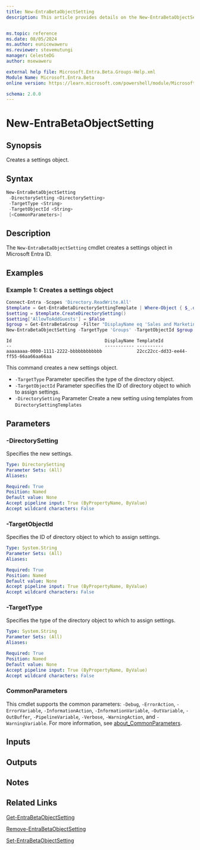 ```yaml
---
title: New-EntraBetaObjectSetting
description: This article provides details on the New-EntraBetaObjectSetting command.


ms.topic: reference
ms.date: 08/05/2024
ms.author: eunicewaweru
ms.reviewer: stevemutungi
manager: CelesteDG
author: msewaweru

external help file: Microsoft.Entra.Beta.Groups-Help.xml
Module Name: Microsoft.Entra.Beta
online version: https://learn.microsoft.com/powershell/module/Microsoft.Entra.Beta/New-EntraBetaObjectSetting

schema: 2.0.0
---
```


# New-EntraBetaObjectSetting

## Synopsis

Creates a settings object.

## Syntax

```powershell
New-EntraBetaObjectSetting
 -DirectorySetting <DirectorySetting>
 -TargetType <String>
 -TargetObjectId <String>
 [<CommonParameters>]
```

## Description

The `New-EntraBetaObjectSetting` cmdlet creates a settings object in Microsoft Entra ID.

## Examples

### Example 1: Creates a settings object

```powershell
Connect-Entra -Scopes 'Directory.ReadWrite.All'
$template = Get-EntraBetaDirectorySettingTemplate | Where-Object { $_.displayname -eq 'Group.Unified.Guest' }
$setting = $template.CreateDirectorySetting()
$setting['AllowToAddGuests'] = $False
$group = Get-EntraBetaGroup -Filter "DisplayName eq 'Sales and Marketing'"
New-EntraBetaObjectSetting -TargetType 'Groups' -TargetObjectId $group.Id -DirectorySetting $setting
```

```Output
Id                                   DisplayName TemplateId
--                                   ----------- ----------
aaaaaaaa-0000-1111-2222-bbbbbbbbbbbb             22cc22cc-dd33-ee44-ff55-66aa66aa66aa
```

This command creates a new settings object.

- `-TargetType` Parameter specifies the type of the directory object.
- `-TargetObjectId` Parameter specifies the ID of directory object to which to assign settings.
- `-DirectorySetting` Parameter Create a new setting using templates from `DirectorySettingTemplates`

## Parameters

### -DirectorySetting

Specifies the new settings.

```yaml
Type: DirectorySetting
Parameter Sets: (All)
Aliases:

Required: True
Position: Named
Default value: None
Accept pipeline input: True (ByPropertyName, ByValue)
Accept wildcard characters: False
```

### -TargetObjectId

Specifies the ID of directory object to which to assign settings.

```yaml
Type: System.String
Parameter Sets: (All)
Aliases:

Required: True
Position: Named
Default value: None
Accept pipeline input: True (ByPropertyName, ByValue)
Accept wildcard characters: False
```

### -TargetType

Specifies the type of the directory object to which to assign settings.

```yaml
Type: System.String
Parameter Sets: (All)
Aliases:

Required: True
Position: Named
Default value: None
Accept pipeline input: True (ByPropertyName, ByValue)
Accept wildcard characters: False
```

### CommonParameters

This cmdlet supports the common parameters: `-Debug`, `-ErrorAction`, `-ErrorVariable`, `-InformationAction`, `-InformationVariable`, `-OutVariable`, `-OutBuffer`, `-PipelineVariable`, `-Verbose`, `-WarningAction`, and `-WarningVariable`. For more information, see [about_CommonParameters](https://go.microsoft.com/fwlink/?LinkID=113216).

## Inputs

## Outputs

## Notes

## Related Links

[Get-EntraBetaObjectSetting](Get-EntraBetaObjectSetting.md)

[Remove-EntraBetaObjectSetting](Remove-EntraBetaObjectSetting.md)

[Set-EntraBetaObjectSetting](Set-EntraBetaObjectSetting.md)
